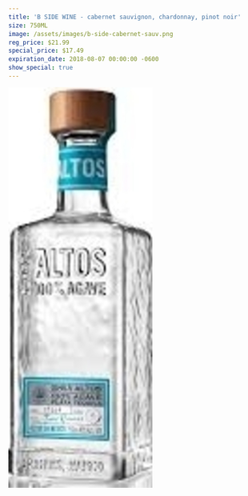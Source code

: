 ```yaml
---
title: 'B SIDE WINE - cabernet sauvignon, chardonnay, pinot noir'
size: 750ML
image: /assets/images/b-side-cabernet-sauv.png
reg_price: $21.99
special_price: $17.49
expiration_date: 2018-08-07 00:00:00 -0600
show_special: true
---
```


![](/assets/images/versions/olmeca-2-1---x----288-800x---.jpg)